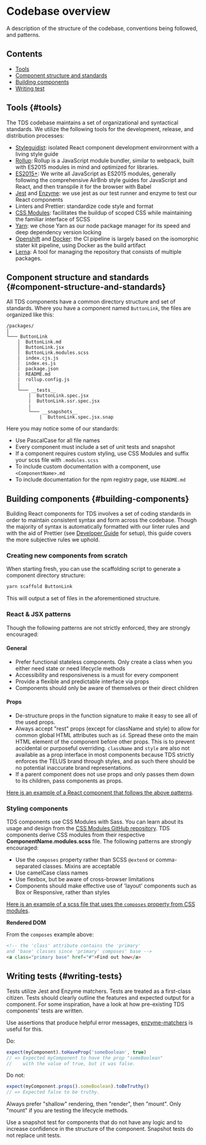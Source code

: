 # Codebase overview

A description of the structure of the codebase, conventions being followed, and patterns.

## Contents

* [Tools](#tools)
* [Component structure and standards](#component-structure-and-standards)
* [Building components](#building-components)
* [Writing test](#writing-tests)

## Tools {#tools}

The TDS codebase maintains a set of organizational and syntactical standards.
We utilize the following tools for the development, release, and distribution processes:

* [Styleguidist](https://react-styleguidist.js.org/): isolated React component development environment with a
  living style guide
* [Rollup](https://rollupjs.org/): Rollup is a JavaScript module bundler, similar to webpack, built with ES2015 modules
  in mind and optimized for libraries.
* [ES2015+](https://github.com/lukehoban/es6features): We write all JavaScript as ES2015 modules, generally following
  the comprehensive AirBnb style guides for JavaScript and React, and then transpile it for the browser with Babel
* [Jest](https://facebook.github.io/jest/) and [Enzyme](https://github.com/blainekasten/enzyme-matchers):
  we use jest as our test runner and enzyme to test our React components
* Linters and Prettier: standardize code style and format
* [CSS Modules](https://github.com/css-modules/css-modules): facilitates the buildup of scoped
  CSS while maintaining the familiar interface of SCSS
* [Yarn](https://github.com/css-modules/css-modules): we chose Yarn as our node package
  manager for its speed and deep dependency version locking
* [Openshift](https://www.openshift.com/) and [Docker](https://www.docker.com/): the CI pipeline is largely
  based on the isomorphic stater kit pipeline, using Docker as the build artifact
* [Lerna](https://lernajs.io/): A tool for managing the repository that consists of multiple packages.

## Component structure and standards {#component-structure-and-standards}

All TDS components have a common directory structure and set of standards. Where you have a
component named `ButtonLink`, the files are organized like this:

```
/packages/
│
└─── ButtonLink
    │  ButtonLink.md
    │  ButtonLink.jsx
    │  ButtonLink.modules.scss
    |  index.cjs.js
    │  index.es.js
    |  package.json
    |  README.md
    |  rollup.config.js
    |
    └─── __tests__
        │  ButtonLink.spec.jsx
        |  ButtonLink.ssr.spec.jsx
        |
        └─── __snapshots__
            |  ButtonLink.spec.jsx.snap
```

Here you may notice some of our standards:

* Use PascalCase for all file names
* Every component must include a set of unit tests and snapshot
* If a component requires custom styling, use CSS Modules and suffix your scss file with `.modules.scss`
* To include custom documentation with a component, use `<ComponentName>.md`
* To include documentation for the npm registry page, use `README.md`

## Building components {#building-components}

Building React components for TDS involves a set of coding standards in order to maintain consistent syntax
and form across the codebase. Though the majority of syntax is automatically formatted with our linter rules and
with the aid of Prettier (see [Developer Guide](./contributing/developer-guide.md) for setup), this guide covers
the more subjective rules we uphold.

### Creating new components from scratch

When starting fresh, you can use the scaffolding script to generate a component directory structure:

```sh
yarn scaffold ButtonLink
```

This will output a set of files in the aforementioned structure.

### React &amp; JSX patterns

Though the following patterns are not strictly enforced, they are strongly encouraged:

#### General

* Prefer functional stateless components. Only create a class when you either need state or need lifecycle methods
* Accessibility and responsiveness is a must for every component
* Provide a flexible and predictable interface via props
* Components should only be aware of themselves or their direct children

#### Props

* De-structure props in the function signature to make it easy to see all of the used props.
* Always accept "rest" props (except for className and style) to allow for common global HTML attributes such as `id`.
  Spread these onto the main HTML element of the component before other props. This is to prevent accidental or
  purposeful overriding. `className` and `style` are also not available as a prop interface in most components because
  TDS strictly enforces the TELUS brand through styles, and as such there should be no potential inaccurate brand
  representations.
* If a parent component does not use props and only passes them down to its children, pass components as props.

[Here is an example of a React component that follows the above patterns](https://github.com/telusdigital/tds/blob/309271bff529a690532b781e4b3dd26939642f37/src/components/Link/ButtonLink/ButtonLink.jsx).

### Styling components

TDS components use CSS Modules with Sass. You can learn about its usage and design from the
[CSS Modules GitHub repository](https://github.com/css-modules/css-modules). TDS components derive CSS modules from
their respective **ComponentName.modules.scss** file. The following patterns are strongly encouraged:

* Use the `composes` property rather than SCSS `@extend` or comma-separated classes. Mixins are acceptable
* Use camelCase class names
* Use flexbox, but be aware of cross-browser limitations
* Components should make effective use of 'layout' components such as Box or Responsive, rather than styles

[Here is an example of a scss file that uses the `composes` property from CSS modules](https://github.com/telusdigital/tds/blob/309271bff529a690532b781e4b3dd26939642f37/src/components/Link/ButtonLink/ButtonLink.modules.scss).

**Rendered DOM**

From the `composes` example above:

```html
<!-- the 'class' attribute contains the 'primary'
and 'base' classes since 'primary' composes' base -->
<a class="primary base" href="#">Find out how</a>
```

## Writing tests {#writing-tests}

Tests utilize Jest and Enzyme matchers. Tests are treated as a first-class citizen. Tests
should clearly outline the features and expected output for a component. For some inspiration, have a look at how
pre-existing TDS components' tests are written.

Use assertions that produce helpful error messages, [enzyme-matchers](https://github.com/blainekasten/enzyme-matchers) is useful for this.

Do:

```js
expect(myComponent).toHaveProp('someBoolean', true)
// => Expected myComponent to have the prop "someBoolean"
//    with the value of true, but it was false.
```

Do not:

```js
expect(myComponent.props().someBoolean).toBeTruthy()
// => Expected false to be truthy.
```

Always prefer "shallow" rendering, then "render", then "mount". Only "mount" if you are testing the lifecycle methods.

Use a snapshot test for components that do not have any logic and to increase confidence in the structure of the
component. Snapshot tests do not replace unit tests.
